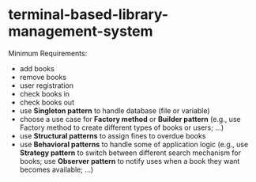 # terminal-based-library-management-system
Minimum Requirements:
- add books 
- remove books 
- user registration 
- check books in 
- check books out 
- use **Singleton pattern** to handle database (file or variable) 
- choose a use case for **Factory method** or **Builder pattern** (e.g., use Factory method 
to create different types of books or users; …) 
- use **Structural patterns** to assign fines to overdue books 
- use **Behavioral patterns** to handle some of application logic (e.g., use **Strategy 
pattern** to switch between different search mechanism for books; use **Observer 
pattern** to notify uses when a book they want becomes available; …) 
